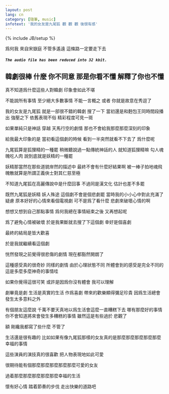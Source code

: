 ```yaml
---
layout: post
lang: cn
category: [隨筆, music]
infotext: '我的女友是九尾狐 觀 觀 觀 後很有感'
---
```

{% include JB/setup %}

<script src="{{ BASE_PATH }}/assets/audiojs/audio.js"></script>
<script>
  audiojs.events.ready(function() {
    audiojs.createAll();
  });
</script>


爲何我 來自宋嶽庭  不管多遙遠 這條路一定要走下去

##### `The audio file has been reduced into 32 kbit.`

<audio src="{{ BASE_PATH }}/files/2014-09-23-九尾狐-九尾狐/爲何我-宋嶽庭.lite.mp3" preload="none"></audio>

## 韓劇很棒 什麼 你不同意 那是你看不懂 解釋了你也不懂

真不知道爲什麼這些人對韓劇 印象會如此不堪

不能說所有事情 至少絕大多數事情 不能一言概之 或者 你就是故意在秀逗了

<!-- more -->

我的女友是九尾狐 就是一部很不錯的韓劇 搜了一下 當初還是和麪包王同時間段播出 強壓之下 依舊表現不俗 精彩程度可見一斑

如果單純只是神話 穿越 天馬行空的劇情 那也不會給我那麼那麼深刻的印象

給我最大印象的是 當初看這個劇的時候 看到一半突然就看不下去了 爲什麼呢

九尾狐算是狐狸精的一種罷 稍微聽說過一點傳統神話的人 就知道狐狸精嘛 勾人魂魄吃人肉 說到底就是妖精的一種罷

妖精那當然在那些道貌岸然的描述中 最終不會有什麼好結果啊 被一棒子拍地魂飛魄散就算是所謂正義俠士對其仁慈至極

不知道九尾狐在高麗傳說中是什麼回事 不過同是漢文化 估計也差不多罷

既然九尾狐是妖精 妖人殊途 這個劇不會是個悲劇罷 當時我的小小心中對此充滿了疑慮 原本好好的心情來看個電視劇 可不是爲了看什麼
悲劇來破壞心情的啊

想想又想到自己那點事情 爲何我總在事情結束之後 又再想起呢

爲了避免心情被破壞 於是我果斷就去搜了下這個劇 幸好是個喜劇

最終的結局是皆大歡喜

於是我就繼續看這個劇

恍然發現之前覺得很悲傷的劇情 現在都豁然開朗了

這種感受真的很奇妙 同樣的劇情 由於心理狀態不同 所體會到的感受是完全不同的 這是多麼多麼神奇的事情哇

如果你覺得這很可笑 或許是因爲你沒有體會 我可以理解

劇畢竟是劇 生活是真實的生活 作爲喜劇 帶來的歡樂顯得彌足珍貴 因爲生活總會發生太多意料之外

有個朋友這麼說 千萬不要天真地以爲生活會這麼一直糟糕下去 哪有那麼好的事情 你不會知道將來會發生多糟糕的事情 雖然這是有些過於
悲觀了

額 剛纔我都寫了些什麼 不管了

生活還是很有趣的 比如如果有像九尾狐那樣的女友真的是那麼那麼那麼那麼那麼幸福的事情

這些演員的演技真的很喜歡 把人物表現地如此可愛

很期待能有個那麼那麼那麼那麼那麼可愛的女友

過着那麼那麼那麼那麼那麼幸福的生活

懷有好心情 踏着節奏的步伐 走出快樂的道路吧